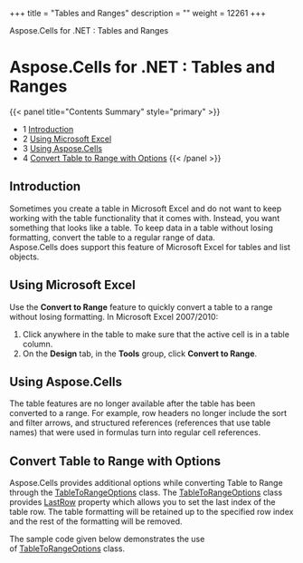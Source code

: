 +++
title = "Tables and Ranges" 
description = "" 
weight = 12261 
+++

Aspose.Cells for .NET : Tables and Ranges  

# Aspose.Cells for .NET : Tables and Ranges


{{< panel title="Contents Summary" style="primary" >}}
*   1 [Introduction](#TablesandRanges-Introduction)
*   2 [Using Microsoft Excel](#TablesandRanges-UsingMicrosoftExcel)
*   3 [Using Aspose.Cells](#TablesandRanges-UsingAspose.Cells)
*   4 [Convert Table to Range with Options](#TablesandRanges-ConvertTabletoRangewithOptions)
{{< /panel >}}
 

## Introduction

Sometimes you create a table in Microsoft Excel and do not want to keep working with the table functionality that it comes with. Instead, you want something that looks like a table. To keep data in a table without losing formatting, convert the table to a regular range of data.  
Aspose.Cells does support this feature of Microsoft Excel for tables and list objects.

## Using Microsoft Excel

Use the **Convert to Range** feature to quickly convert a table to a range without losing formatting. In Microsoft Excel 2007/2010:

1.  Click anywhere in the table to make sure that the active cell is in a table column.
2.  On the **Design** tab, in the **Tools** group, click **Convert to Range**.

## Using Aspose.Cells

The table features are no longer available after the table has been converted to a range. For example, row headers no longer include the sort and filter arrows, and structured references (references that use table names) that were used in formulas turn into regular cell references.

## Convert Table to Range with Options

Aspose.Cells provides additional options while converting Table to Range through the [TableToRangeOptions](https://apireference.aspose.com/net/cells/aspose.cells.tables/tabletorangeoptions) class. The [TableToRangeOptions](https://apireference.aspose.com/net/cells/aspose.cells.tables/tabletorangeoptions) class provides [LastRow](https://apireference.aspose.com/net/cells/aspose.cells.tables/tabletorangeoptions/properties/lastrow) property which allows you to set the last index of the table row. The table formatting will be retained up to the specified row index and the rest of the formatting will be removed.

The sample code given below demonstrates the use of [TableToRangeOptions](https://apireference.aspose.com/net/cells/aspose.cells.tables/tabletorangeoptions) class.

  

  

